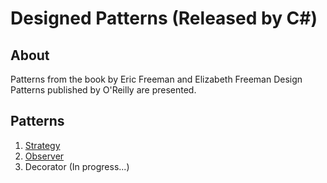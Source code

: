 # Designed Patterns (Released by C#)


## About
Patterns from the book by Eric Freeman and Elizabeth Freeman Design Patterns published by O'Reilly are presented.


## Patterns
1. [Strategy][1]
2. [Observer][2]
3. Decorator (In progress...)

[1]: https://github.com/Ladone/c-sharp-patterns/tree/master/Strategy
[2]: https://github.com/Ladone/c-sharp-patterns/tree/master/Observer